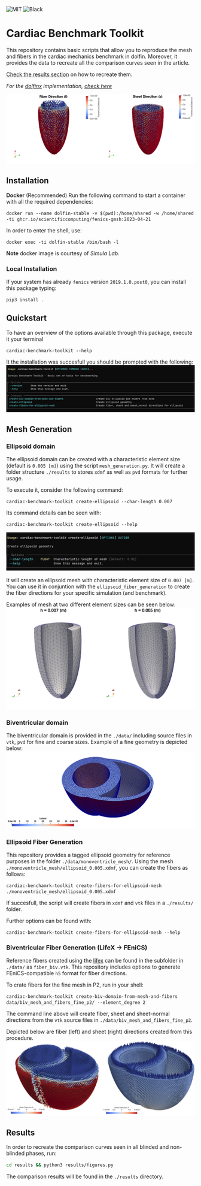 ![MIT](https://img.shields.io/badge/License-MIT-green)
![Black](https://img.shields.io/badge/Style-Black-black)
# Cardiac Benchmark Toolkit

This repository contains basic scripts that allow you to reproduce the mesh and fibers in the cardiac mechanics benchmark in dolfin.
Moreover, it provides the data to recreate all the comparison curves seen in the article.

[Check the results section](#Results) on how to recreate them.

*For the [dolfinx](https://github.com/FEniCS/dolfinx) implementation, [check here](https://github.com/Reidmen/cardiac_benchmark_toolkitx)*

![fiber_directions](figs/fiber_and_sheet_directions.png)

## Installation

**Docker** (Recommended)
Run the following command to start a container with all the required dependencies:

```shell
docker run --name dolfin-stable -v $(pwd):/home/shared -w /home/shared -ti ghcr.io/scientificcomputing/fenics-gmsh:2023-04-21
```

In order to enter the shell, use:

```shell
docker exec -ti dolfin-stable /bin/bash -l
```

**Note** docker image is courtesy of *Simula Lab*.

### Local Installation

If your system has already `fenics` version `2019.1.0.post0`, you can install this package typing:

```shell
pip3 install .
```

## Quickstart

To have an overview of the options available through this package, execute it your terminal

```shell
cardiac-benchmark-toolkit --help
```
It the installation was succesfull you should be prompted with the following:
![prompt-help](figs/toolkit_main_options.png)

## Mesh Generation

### Ellipsoid domain
The ellipsoid domain can be created with a characteristic element size (default is `0.005 [m]`) using the
script `mesh_generation.py`. It will create a folder structure `./results` to stores `xdmf` as well as `pvd` formats
for further usage.

To execute it, consider the following command:
```shell
cardiac-benchmark-toolkit create-ellipsoid --char-length 0.007
```

Its command details can be seen with:
```
cardiac-benchmark-toolkit create-ellipsoid --help
```
![prompt-ellipsoid-help](figs/toolkit_ellipsoid_options.png)

It will create an ellipsoid mesh with characteristic element size of `0.007 [m]`. You can use it in conjuntion with the
`ellipsoid_fiber_generation` to create the fiber directions for your specific simulation (and benchmark).

Examples of mesh at two different element sizes can be seen below:
![comparison-meshes](figs/comparison_meshes.png)

### Biventricular domain
The biventricular domain is provided in the `./data/` including source files in `vtk`, `pvd` for fine and coarse sizes.
Example of a fine geometry is depicted below:
![biventricular-fine](figs/labeled_domain_fine_reference.png)


### Ellipsoid Fiber Generation
This repository provides a tagged ellipsoid geometry for reference purposes in the folder `./data/monoventricle_mesh/`.
Using the mesh `./monoventricle_mesh/ellipsoid_0.005.xdmf`, you can create the fibers as follows:

```shell
cardiac-benchamrk-toolkit create-fibers-for-ellipsoid-mesh ./monoventricle_mesh/ellipsoid_0.005.xdmf
```

If succesfull, the script will create fibers in `xdmf` and `vtk` files in a `./results/` folder.

Further options can be found with:

```shell
cardiac-benchmark-toolkit create-fibers-for-ellipsoid-mesh --help
```

### Biventricular Fiber Generation (LifeX -> FEniCS)
Reference fibers created using the [lifex](https://bmcbioinformatics.biomedcentral.com/articles/10.1186/s12859-023-05260-w)
can be found in the subfolder in `./data/` as `fiber_biv.vtk`. This repository includes options to
generate FEniCS-compatible `h5` format for fiber directions.

To crate fibers for the fine mesh in P2, run in your shell:
```shell
cardiac-benchmark-toolkit create-biv-domain-from-mesh-and-fibers data/biv_mesh_and_fibers_fine_p2/ --element_degree 2
```

The command line above will create fiber, sheet and sheet-normal directions from the `vtk` source files in `./data/biv_mesh_and_fibers_fine_p2`.

Depicted below are fiber (left) and sheet (right) directions created from this procedure.
![fiber-sheet-biv](figs/comparison_fiber_and_sheet_lifex.png)


## Results 

In order to recreate the comparison curves seen in all blinded and non-blinded phases, run:

```bash
cd results && python3 results/figures.py 
```

The comparison results will be found in the `./results` directory.
